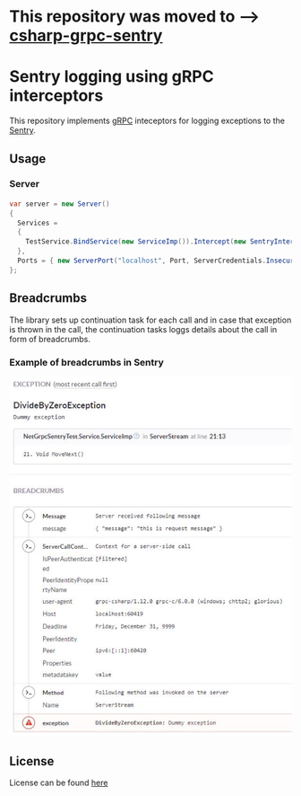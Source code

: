 # This repository was moved to --> [csharp-grpc-sentry](https://github.com/e-conomic/csharp-grpc-sentry)

# Sentry logging using gRPC interceptors
This repository implements [gRPC](https://grpc.io/) inteceptors for logging exceptions to the [Sentry](https://sentry.io).

## Usage

### Server
```C#
var server = new Server()
{
  Services =
  {
    TestService.BindService(new ServiceImp()).Intercept(new SentryInterceptor("DSN"))
  },
  Ports = { new ServerPort("localhost", Port, ServerCredentials.Insecure) }
};
```

## Breadcrumbs
The library sets up continuation task for each call and in case that exception is thrown in the call, the continuation tasks loggs details about the call in form of breadcrumbs.

### Example of breadcrumbs in Sentry
![example](https://github.com/michalderdak/csharp-grpc-sentry/blob/master/example.JPG)


## License
License can be found [here](https://github.com/michalderdak/csharp-grpc-sentry/blob/master/LICENSE)

